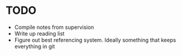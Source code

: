 # TODO
- Compile notes from supervision
- Write up reading list
- Figure out best referencing system. Ideally something that keeps everything in git

